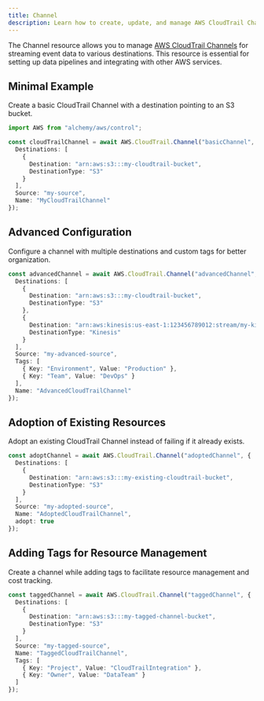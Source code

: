 ```yaml
---
title: Channel
description: Learn how to create, update, and manage AWS CloudTrail Channels using Alchemy Cloud Control.
---
```



The Channel resource allows you to manage [AWS CloudTrail Channels](https://docs.aws.amazon.com/cloudtrail/latest/userguide/) for streaming event data to various destinations. This resource is essential for setting up data pipelines and integrating with other AWS services.

## Minimal Example

Create a basic CloudTrail Channel with a destination pointing to an S3 bucket.

```ts
import AWS from "alchemy/aws/control";

const cloudTrailChannel = await AWS.CloudTrail.Channel("basicChannel", {
  Destinations: [
    {
      Destination: "arn:aws:s3:::my-cloudtrail-bucket",
      DestinationType: "S3"
    }
  ],
  Source: "my-source",
  Name: "MyCloudTrailChannel"
});
```

## Advanced Configuration

Configure a channel with multiple destinations and custom tags for better organization.

```ts
const advancedChannel = await AWS.CloudTrail.Channel("advancedChannel", {
  Destinations: [
    {
      Destination: "arn:aws:s3:::my-cloudtrail-bucket",
      DestinationType: "S3"
    },
    {
      Destination: "arn:aws:kinesis:us-east-1:123456789012:stream/my-kinesis-stream",
      DestinationType: "Kinesis"
    }
  ],
  Source: "my-advanced-source",
  Tags: [
    { Key: "Environment", Value: "Production" },
    { Key: "Team", Value: "DevOps" }
  ],
  Name: "AdvancedCloudTrailChannel"
});
```

## Adoption of Existing Resources

Adopt an existing CloudTrail Channel instead of failing if it already exists.

```ts
const adoptChannel = await AWS.CloudTrail.Channel("adoptedChannel", {
  Destinations: [
    {
      Destination: "arn:aws:s3:::my-existing-cloudtrail-bucket",
      DestinationType: "S3"
    }
  ],
  Source: "my-adopted-source",
  Name: "AdoptedCloudTrailChannel",
  adopt: true
});
```

## Adding Tags for Resource Management

Create a channel while adding tags to facilitate resource management and cost tracking.

```ts
const taggedChannel = await AWS.CloudTrail.Channel("taggedChannel", {
  Destinations: [
    {
      Destination: "arn:aws:s3:::my-tagged-channel-bucket",
      DestinationType: "S3"
    }
  ],
  Source: "my-tagged-source",
  Name: "TaggedCloudTrailChannel",
  Tags: [
    { Key: "Project", Value: "CloudTrailIntegration" },
    { Key: "Owner", Value: "DataTeam" }
  ]
});
```
